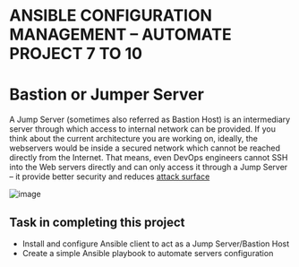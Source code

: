 # ANSIBLE CONFIGURATION MANAGEMENT – AUTOMATE PROJECT 7 TO 10

# <strong>Bastion or Jumper Server</strong> 

A Jump Server (sometimes also referred as Bastion Host) is an intermediary server through which access to internal network can be provided. If you think about the current architecture you are working on, ideally, the webservers would be inside a secured network which cannot be reached directly from the Internet. That means, even DevOps engineers cannot SSH into the Web servers directly and can only access it through a Jump Server – it provide better security and reduces [attack surface](https://en.wikipedia.org/wiki/Attack_surface)

![image](https://user-images.githubusercontent.com/29310552/163626519-961e9141-dc67-49d8-aad6-ff49bc7583fd.png)

## Task in completing this project

- Install and configure Ansible client to act as a Jump Server/Bastion Host
- Create a simple Ansible playbook to automate servers configuration
